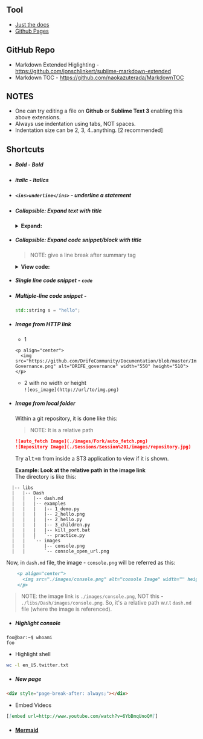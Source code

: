 ## Tool
* [Just the docs](https://pmarsceill.github.io/just-the-docs/)
* [Github Pages](https://pages.github.com/)

## GitHub Repo
* Markdown Extended Higlighting - https://github.com/jonschlinkert/sublime-markdown-extended
* Markdown TOC - https://github.com/naokazuterada/MarkdownTOC


## NOTES
* One can try editing a file on __Github__ or __Sublime Text 3__ enabling this above extensions.
* Always use indentation using tabs, NOT spaces.
* Indentation size can be 2, 3, 4..anything. [2 recommended]

## Shortcuts
* ##### **Bold** - Bold
* ##### _italic_ - Italics
* ##### `<ins>underline</ins>` - underline a statement
* ##### Collapsible: Expand text with title
  <details>
  <summary><b>Expand: </b></summary>
		
	<h2>Abhijit is a good boy</h2>
	<p>Humand is a village in Chashm Rural District, Shahmirzad District, Mehdishahr County, Semnan Province, Iran. At the 2006 census, its existence was noted, but its population was not reported. </p>
		
  </details>
* ##### Collapsible: Expand code snippet/block with title
	> NOTE: give a line break after summary tag

	<details>
	<summary><b>View code: </b></summary>

	```cpp
	std::cout << "With Iterator:" << std::endl;
	for (std::vector<string>::iterator i = v.begin(); i != v.end(); ++i)
	{
		std::cout << *i << std::endl;
	}
	```
	</details>

* ##### Single line code snippet - `code`
* ##### Multiple-line code snippet - 
  ```cpp
  std::string s = "hello";
  ```
* ##### Image from HTTP link
  - 1
  ```
  <p align="center">
    <img src="https://github.com/DrifeCommunity/Documentation/blob/master/Images/DRIFE-Governance.png" alt="DRIFE_governance" width="550" height="510">
  </p>
  ```
  - 2 with no width or height <br/>
  `![eos_image](http://url/to/img.png)`
  
* ##### Image from local folder
  Within a git repository, it is done like this:
  
  > NOTE: It is a relative path 
  ```markdown
  ![auto_fetch Image](./images/Fork/auto_fetch.png)
  ![Repository Image](./Sessions/Session%201/images/repository.jpg)
  ```
  Try <kbd>alt+m</kbd> from inside a ST3 application to view if it is shown.
  
  __Example: Look at the relative path in the image link__ <br/>
  The directory is like this:
```console
  |-- libs
  |   |-- Dash
  |   |   |-- dash.md
  |   |   |-- examples
  |   |   |   |-- 1_demo.py
  |   |   |   |-- 2_hello.png
  |   |   |   |-- 2_hello.py
  |   |   |   |-- 3_children.py
  |   |   |   |-- kill_port.bat
  |   |   |   `-- practice.py
  |   |   `-- images
  |   |       |-- console.png
  |   |       `-- console_open_url.png

```
  Now, in `dash.md` file, the image - `console.png` will be referred as this:
```markdown
	<p align="center">
	  <img src="./images/console.png" alt="console Image" width="" height="">
	</p>
```
  > NOTE: the image link is `./images/console.png`, NOT this - `./libs/Dash/images/console.png`. So, it's a relative path w.r.t `dash.md` file (where the image is referenced).
  
* ##### Highlight console
```console
foo@bar:~$ whoami
foo
```
* Highlight shell
```sh
wc -l en_US.twitter.txt 
```
* ##### New page
```markdown
<div style="page-break-after: always;"></div>
```
* Embed Videos
```md
[[embed url=http://www.youtube.com/watch?v=6YbBmqUnoQM]]
```

* #### [Mermaid](https://mermaid-js.github.io/mermaid/#/)

